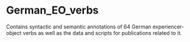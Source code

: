 # German_EO_verbs
Contains syntactic and semantic annotations of 64 German experiencer-object verbs as well as the data and scripts for publications related to it.
